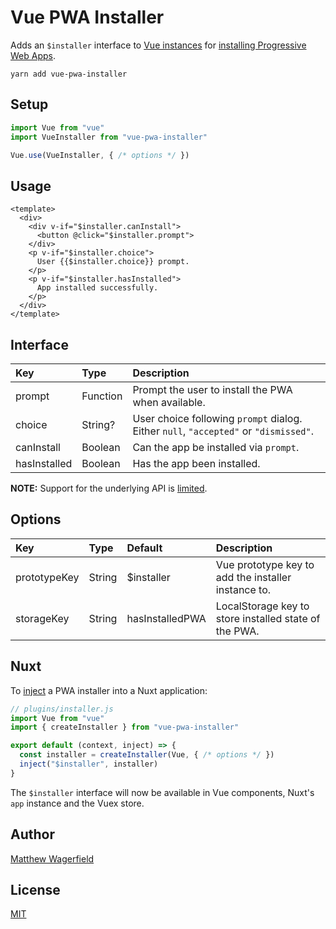 # Vue PWA Installer

Adds an `$installer` interface to [Vue instances][vue-instances] for [installing Progressive Web Apps][app-install-banners].

    yarn add vue-pwa-installer

## Setup

```js
import Vue from "vue"
import VueInstaller from "vue-pwa-installer"

Vue.use(VueInstaller, { /* options */ })
```

## Usage

```vue
<template>
  <div>
    <div v-if="$installer.canInstall">
      <button @click="$installer.prompt">
    </div>
    <p v-if="$installer.choice">
      User {{$installer.choice}} prompt.
    </p>
    <p v-if="$installer.hasInstalled">
      App installed successfully.
    </p>
  </div>
</template>
```

## Interface

| Key          | Type     | Description                                                                          |
| :----------- | :------- | :----------------------------------------------------------------------------------- |
| prompt       | Function | Prompt the user to install the PWA when available.                                   |
| choice       | String?  | User choice following `prompt` dialog. Either `null`, `"accepted"` or `"dismissed"`. |
| canInstall   | Boolean  | Can the app be installed via `prompt`.                                               |
| hasInstalled | Boolean  | Has the app been installed.                                                          |

**NOTE:** Support for the underlying API is [limited][browser-support].

## Options

| Key          | Type   | Default         | Description                                           |
| :----------- | :----- | :-------------- | :---------------------------------------------------- |
| prototypeKey | String | $installer      | Vue prototype key to add the installer instance to.   |
| storageKey   | String | hasInstalledPWA | LocalStorage key to store installed state of the PWA. |

## Nuxt

To [inject][nuxt-inject] a PWA installer into a Nuxt application:

```js
// plugins/installer.js
import Vue from "vue"
import { createInstaller } from "vue-pwa-installer"

export default (context, inject) => {
  const installer = createInstaller(Vue, { /* options */ })
  inject("$installer", installer)
}
```

The `$installer` interface will now be available in Vue components, Nuxt's `app` instance and the Vuex store.

## Author

[Matthew Wagerfield][github]

## License

[MIT][mit]

[vue-instances]: https://vuejs.org/v2/guide/instance
[nuxt-inject]: https://nuxtjs.org/guide/plugins#combined-inject
[app-install-banners]: https://developers.google.com/web/fundamentals/app-install-banners
[browser-support]: https://developer.mozilla.org/en-US/docs/Web/API/BeforeInstallPromptEvent#Browser_compatibility
[mit]: https://opensource.org/licenses/MIT
[github]: https://github.com/wagerfield
